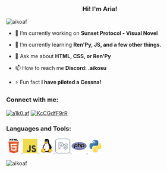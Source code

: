 <h3 align="center">Hi! I'm Aria!</h3>

<p align="left"> <img src="https://komarev.com/ghpvc/?username=aikoaf&label=Profile%20views&color=0e75b6&style=flat" alt="aikoaf" /> </p>

- 🔭 I’m currently working on **Sunset Protocol - Visual Novel**

- 🌱 I’m currently learning **Ren'Py, JS, and a few other things.**

- 💬 Ask me about **HTML, CSS, or Ren'Py**

- 📫 How to reach me **Discord: .aikosu**

- ⚡ Fun fact **I have piloted a Cessna!**

<h3 align="left">Connect with me:</h3>
<p align="left">
<a href="https://instagram.com/a1k0.af" target="blank"><img align="center" src="https://raw.githubusercontent.com/rahuldkjain/github-profile-readme-generator/master/src/images/icons/Social/instagram.svg" alt="a1k0.af" height="30" width="40" /></a>
<a href="https://discord.gg/KcCGdfF9rR" target="blank"><img align="center" src="https://raw.githubusercontent.com/rahuldkjain/github-profile-readme-generator/master/src/images/icons/Social/discord.svg" alt="KcCGdfF9rR" height="30" width="40" /></a>
</p>

<h3 align="left">Languages and Tools:</h3>
<p align="left"> <a href="https://www.w3.org/html/" target="_blank" rel="noreferrer"> <img src="https://raw.githubusercontent.com/devicons/devicon/master/icons/html5/html5-original-wordmark.svg" alt="html5" width="40" height="40"/> </a> <a href="https://developer.mozilla.org/en-US/docs/Web/JavaScript" target="_blank" rel="noreferrer"> <img src="https://raw.githubusercontent.com/devicons/devicon/master/icons/javascript/javascript-original.svg" alt="javascript" width="40" height="40"/> </a> <a href="https://www.linux.org/" target="_blank" rel="noreferrer"> <img src="https://raw.githubusercontent.com/devicons/devicon/master/icons/linux/linux-original.svg" alt="linux" width="40" height="40"/> </a> <a href="https://www.photoshop.com/en" target="_blank" rel="noreferrer"> <img src="https://raw.githubusercontent.com/devicons/devicon/master/icons/photoshop/photoshop-line.svg" alt="photoshop" width="40" height="40"/> </a> <a href="https://www.php.net" target="_blank" rel="noreferrer"> <img src="https://raw.githubusercontent.com/devicons/devicon/master/icons/php/php-original.svg" alt="php" width="40" height="40"/> </a> <a href="https://www.python.org" target="_blank" rel="noreferrer"> <img src="https://raw.githubusercontent.com/devicons/devicon/master/icons/python/python-original.svg" alt="python" width="40" height="40"/> </a> </p>

<p><img align="center" src="https://github-readme-streak-stats.herokuapp.com/?user=aikoaf&" alt="aikoaf" /></p>
